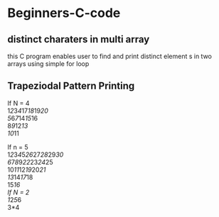 # Beginners-C-code

## distinct charaters in multi array

this C program enables user to find and print distinct element s in two arrays using simple for loop

## Trapeziodal Pattern Printing
 
If N = 4  
1*2*3*4*17*18*19*20  
  5*6*7*14*15*16  
    8*9*12*13  
      10*11  
      
If n = 5  
1*2*3*4*5*26*27*28*29*30  
  6*7*8*9*22*23*24*25  
    10*11*12*19*20*21  
      13*14*17*18  
        15*16  
If N = 2  
1*2*5*6  
  3*4  
